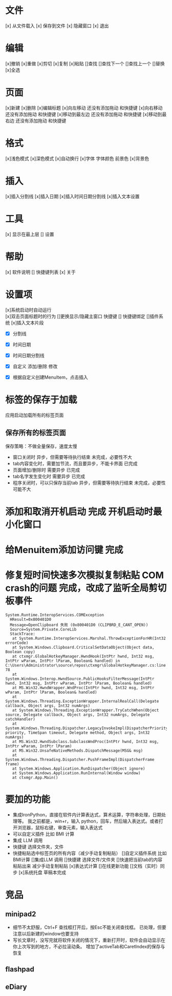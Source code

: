 ﻿# 文件
[x] 从文件载入
[x] 保存到文件
[x] 隐藏窗口
[x] 退出


# 编辑
[x]撤销
[x]重做
[x]剪切
[x]复制
[x]粘贴
[]查找 []查找下一个  []查找上一个 
[]替换
[x]全选
# 页面
[x]新建
[x]删除
[x]编辑标题
[x]向左移动  还没有添加拖动 和快捷键
[x]向右移动  还没有添加拖动 和快捷键
[x]移动到最左边 还没有添加拖动 和快捷键
[x]移动到最右边 还没有添加拖动 和快捷键
# 格式
[x]浅色模式 
[x]深色模式 
[x]自动换行
[x]字体 字体颜色 前景色
[x]背景色
# 插入
[x]插入分割线
[x]插入日期
[x]插入时间日期分割线
[x]插入文本设置
# 工具
[x] 显示在最上层
[] 设置
# 帮助
[x] 软件说明
[] 快捷键列表
[x] 关于
# 设置项
[x]系统启动时自动运行  
[x]双击页面标题时的行为 
[]更换显示/隐藏主窗口 快捷键  [] 快捷键绑定
[]插件系统
[x]插入文本片段
- [x] 分割线
- [x] 时间日期
- [x] 时间日期分割线
- [x] 自定义 添加/删除 修改
- [x] 根据自定义创建MenuItem，点击插入


# 标签的保存于加载
应用启动加载所有的标签页面
## 保存所有的标签页面
保存策略：不做全量保存，速度太慢
* 窗口关闭时 异步，但需要等待执行结束  未完成，必要性不大
* tab内容变化时，需要加节流，而且要异步，不能卡界面   已完成
* 页面增加/删除时 需要异步    已完成
* tab名字发生变化时 需要异步   已完成
* 程序关闭时，可以只保存当前tab  异步，但需要等待执行结束  未完成，必要性可能不大

# 添加和取消开机启动 完成 开机启动时最小化窗口

# 给Menuitem添加访问键 完成

# 修复短时间快速多次模拟复制粘贴 COM crash的问题  完成，改成了监听全局剪切板事件
```
System.Runtime.InteropServices.COMException
  HResult=0x800401D0
  Message=OpenClipboard 失败 (0x800401D0 (CLIPBRD_E_CANT_OPEN))
  Source=System.Private.CoreLib
  StackTrace:
   at System.Runtime.InteropServices.Marshal.ThrowExceptionForHR(Int32 errorCode)
   at System.Windows.Clipboard.CriticalSetDataObject(Object data, Boolean copy)
   at ctxmgr.GlobalHotkeyManager.HwndHook(IntPtr hwnd, Int32 msg, IntPtr wParam, IntPtr lParam, Boolean& handled) in C:\Users\Administrator\source\repos\ctxmgr\GlobalHotkeyManager.cs:line 78
   at System.Windows.Interop.HwndSource.PublicHooksFilterMessage(IntPtr hwnd, Int32 msg, IntPtr wParam, IntPtr lParam, Boolean& handled)
   at MS.Win32.HwndWrapper.WndProc(IntPtr hwnd, Int32 msg, IntPtr wParam, IntPtr lParam, Boolean& handled)
   at System.Windows.Threading.ExceptionWrapper.InternalRealCall(Delegate callback, Object args, Int32 numArgs)
   at System.Windows.Threading.ExceptionWrapper.TryCatchWhen(Object source, Delegate callback, Object args, Int32 numArgs, Delegate catchHandler)
   at System.Windows.Threading.Dispatcher.LegacyInvokeImpl(DispatcherPriority priority, TimeSpan timeout, Delegate method, Object args, Int32 numArgs)
   at MS.Win32.HwndSubclass.SubclassWndProc(IntPtr hwnd, Int32 msg, IntPtr wParam, IntPtr lParam)
   at MS.Win32.UnsafeNativeMethods.DispatchMessage(MSG& msg)
   at System.Windows.Threading.Dispatcher.PushFrameImpl(DispatcherFrame frame)
   at System.Windows.Application.RunDispatcher(Object ignore)
   at System.Windows.Application.RunInternal(Window window)
   at ctxmgr.App.Main()

```
# 要加的功能
* 集成IronPython，直接在软件内计算表达式，算术运算，字符串处理，日期处理等。
  我之前都是，win+r，输入 python，回车，然后输入表达式。或者打开浏览器，鼠标右键，审查元素，输入表达式
* 可以自定义插件  比如 BMI 计算
* 集成 LLM 调用
* 快捷键  选择文件夹，文件
* 快捷粘贴选中标签页的所有内容（减少手动复制粘贴）
[]自定义插件系统 比如BMI计算
[]集成LLM 调用
[]快捷建 选择文件/文件夹
[]快速把当前tab的内容粘贴出来  减少手动复制粘贴
[x]表达式计算
[]在线更新功能
[]文档（实时）同步
[x]系统托盘  草稿本完成
# 竞品
## minipad2
* 细节不太舒服，Ctrl+F 查找框打开后，按Esc不能关闭查找框。  已处理，但要注意以后新建的window也要支持
* 写长文章时，没写完就将软件关闭的情况下，重新打开时，软件会自动显示在你上次写到的地方，不必拉滚动条。 增加了activeTab和CaretIndex的保存与恢复
## flashpad
## eDiary
